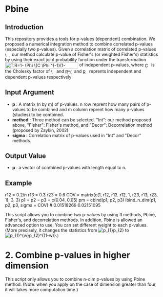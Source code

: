 # Pbine

## Introduction
This repository provides a tools for p-values (dependent) combination. We proposed a numerical integration method to combine correlated p-values (especially two p-values). Given a correlation matrix of correlated p-values <img src="http://www.sciweavers.org/tex2img.php?eq=%20%5CSigma%20&bc=White&fc=Black&im=jpg&fs=12&ff=arev&edit=0" align="center" border="0" alt=" \Sigma " width="14" height="14" />, our method calculate p-value of Fisher's (or weighted Fisher's) statistics by using their exact joint probability function under the transformation <img src="http://www.sciweavers.org/tex2img.php?eq=T%3AR%3D1-%20%5CPhi%20%5C%7BC%20%5CPhi%20%5E%7B-1%7D%281-R%5E%7B%2A%7D%29%5C%7D&bc=White&fc=Black&im=jpg&fs=12&ff=arev&edit=0" align="center" border="0" alt="T:R=1- \Phi \{C \Phi ^{-1}(1-R^{*})\}" width="239" height="21" /> of independent p-values, where <img src="http://www.sciweavers.org/tex2img.php?eq=C&bc=White&fc=Black&im=jpg&fs=12&ff=arev&edit=0" align="center" border="0" alt="C" width="17" height="15" /> is the Cholesky factor of <img src="http://www.sciweavers.org/tex2img.php?eq=%20%5CSigma%20&bc=White&fc=Black&im=jpg&fs=12&ff=arev&edit=0" align="center" border="0" alt=" \Sigma " width="14" height="14" /> and <img src="http://www.sciweavers.org/tex2img.php?eq=R%5E%7B%2A%7D&bc=White&fc=Black&im=jpg&fs=12&ff=arev&edit=0" align="center" border="0" alt="R^{*}" width="25" height="17" /> and <img src="http://www.sciweavers.org/tex2img.php?eq=R&bc=White&fc=Black&im=jpg&fs=12&ff=arev&edit=0" align="center" border="0" alt="R" width="17" height="15" /> reprents independent and dependent p-values respectively

## Input Argument
 - **p** \: A matrix (n by m) of p-values. n row reprent how many pairs of p-values to be combined and m column reprent how many p-values (studies) to be combined. 
 - **method** \: Three method can be selected. "Int": our method proposed above, "Fisher": Fisher's method, and "Decor": Decorrelation method (proposed by Zaykin, 2002)
 - **sigma** \: Correlation matrix of p-values used in "Int" and "Decor" methods.

## Output Value
 - **p** \: a vector of combined p-values with length equal to n. 

## Example 
r12 = 0.2/n
r13 = 0.3
r23 = 0.6
COV = matrix(c(1, r12, r13, r12, 1, r23, r13, r23, 1), 3, 3)
p1 = p2 = p3 = c(0.04, 0.05)
pm = cbind(p1, p2, p3)
Ibind_n_dim(p1, p2, p3, sigma = COV)
\# 0.01518269 0.02151095


This script allows you to combine two p-values by using 3 methods, Pbine, Fisher's, and decorrelation methods.
In addition, Pbine is allowed an advanced option to use. You can set different weight to each p-values. (More precisely, it changes the statistics from <img src="https://latex.codecogs.com/svg.image?p_{1}p_{2}" title="p_{1}p_{2}" /> to <img src="https://latex.codecogs.com/svg.image?p_{1}^{w}p_{2}^{(1-w)}" title="p_{1}^{w}p_{2}^{(1-w)}" />.)

# 2. Combine p-values in higher dimension
This script only allows you to combine n-dim p-values by using Pbine method.
(Note: when you apply on the case of dimension greater than four, it will takes more computation time.)
